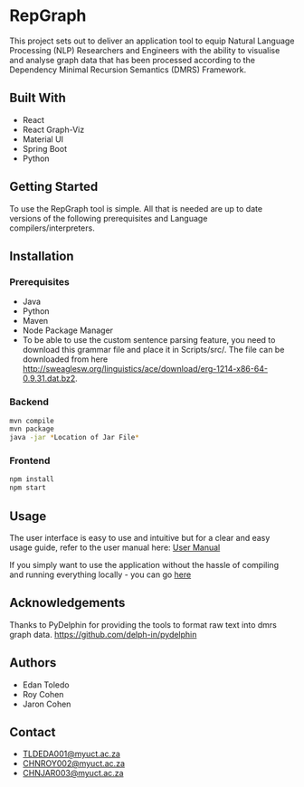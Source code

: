 # RepGraph

This project sets out to deliver an application tool to equip Natural Language Processing (NLP) Researchers and Engineers with the ability to visualise and analyse graph data that has been processed according to the Dependency Minimal Recursion Semantics (DMRS) Framework.

## Built With
* React
* React Graph-Viz
* Material UI
* Spring Boot
* Python

## Getting Started
To use the RepGraph tool is simple. All that is needed are up to date versions of the following prerequisites and Language compilers/interpreters.

## Installation
### Prerequisites
* Java
* Python
* Maven
* Node Package Manager
* To be able to use the custom sentence parsing feature, you need to download this grammar file and place it in Scripts/src/<file>. The file can be downloaded from here http://sweaglesw.org/linguistics/ace/download/erg-1214-x86-64-0.9.31.dat.bz2.


### Backend
```bash
mvn compile
mvn package
java -jar *Location of Jar File*
```
### Frontend
```bash
npm install
npm start
```

## Usage
The user interface is easy to use and intuitive but for a clear and easy usage guide, refer to the user manual here: [User Manual](https://github.com/EdanToledo/RepGraph/blob/main/UserManual.pdf)

If you simply want to use the application without the hassle of compiling and running everything locally - you can go [here](http://repgraph-frontend.herokuapp.com/)

## Acknowledgements

Thanks to PyDelphin for providing the tools to format raw text into dmrs graph data.
https://github.com/delph-in/pydelphin

## Authors
* Edan Toledo
* Roy Cohen
* Jaron Cohen

## Contact 
* TLDEDA001@myuct.ac.za
* CHNROY002@myuct.ac.za
* CHNJAR003@myuct.ac.za

